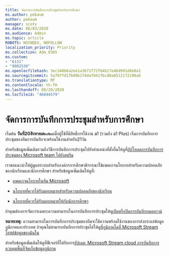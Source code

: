 ```yaml
---
title: จัดการการบันทึกการประชุมสำหรับการศึกษา
ms.author: pebaum
author: pebaum
manager: scotv
ms.date: 08/03/2020
ms.audience: Admin
ms.topic: article
ROBOTS: NOINDEX, NOFOLLOW
localization_priority: Priority
ms.collection: Adm_O365
ms.custom:
- "6131"
- "9002530"
ms.openlocfilehash: 3ec340b6a2ee1a3671f72f64b17e46d991d8e0a1
ms.sourcegitcommit: 5a76ffd17b09b1f4daf041fbc08a6512172198a6
ms.translationtype: MT
ms.contentlocale: th-TH
ms.lasthandoff: 08/20/2020
ms.locfileid: "46844579"
---
```

# <a name="manage-meeting-recordings-for-education"></a>จัดการการบันทึกการประชุมสำหรับการศึกษา

เริ่มต้น  **วันที่20สิงหาคม๒๐๒๐**เมื่อผู้ใช้ที่มีสิทธิ์การใช้งาน a1 (รวมถึง a1 Plus) เริ่มการบันทึกการประชุมของทีมการบันทึกจะพร้อมใช้งานสำหรับ21วัน

สำหรับข้อมูลเพิ่มเติมรวมถึงวิธีการบันทึกการประชุมไปยังตำแหน่งที่ตั้งอื่นให้ดูที่[อัปโหลดการบันทึกการประชุมของ Microsoft team ไปยังสตรีม](https://docs.microsoft.com/stream/portal-upload-teams-meeting-recording)

เราขอแนะนำให้ผู้ดูแลระบบสำหรับองค์กรการศึกษาพิจารณาใช้แพคเกจนโยบายสำหรับความปลอดภัยของนักเรียนและนักการศึกษา สำหรับข้อมูลเพิ่มเติมให้ดูที่:

- [แพคเกจนโยบายในทีม Microsoft](https://docs.microsoft.com/microsoftteams/policy-packages-edu#policy-packages-in-microsoft-teams)  
    
- [นโยบายที่ควรได้รับมอบหมายสำหรับความปลอดภัยของนักเรียน](https://docs.microsoft.com/microsoftteams/policy-packages-edu#policies-that-should-be-assigned-for-student-safety)

- [นโยบายที่ควรได้รับมอบหมายให้กับนักการศึกษา](https://docs.microsoft.com/microsoftteams/policy-packages-edu#policies-that-should-be-assigned-for-educators)

ถ้าคุณต้องการจัดการเฉพาะความสามารถในการบันทึกการประชุมให้ดู[เปิดหรือปิดการบันทึกบนคลาวด์](https://docs.microsoft.com/microsoftteams/cloud-recording#turn-on-or-turn-off-cloud-recording)  

**หมายเหตุ:** ความสามารถในการบันทึกการประชุมของทีมจะใช้ความพร้อมใช้งานของการส่งกระแสข้อมูลภูมิภาคและประเทศ ถ้าคุณไม่สามารถบันทึกการประชุมได้ให้ดู[ที่ภูมิภาคใดที่ Microsoft Stream โฮสต์ข้อมูลของฉันใน](https://docs.microsoft.com/stream/faq#which-regions-does-microsoft-stream-host-my-data-in) 

สำหรับข้อมูลเพิ่มเติมให้ดูที่ฟีเจอร์ที่ได้รับการ[อัปเดต: Microsoft Stream cloud การบันทึกการควบคุมพื้นที่จัดเก็บข้อมูลภูมิภาค](https://admin.microsoft.com/AdminPortal/Home#/MessageCenter?id=MC214327)